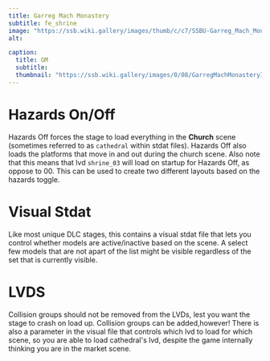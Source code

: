 ```yaml
---
title: Garreg Mach Monastery
subtitle: fe_shrine
image: "https://ssb.wiki.gallery/images/thumb/c/c7/SSBU-Garreg_Mach_Monastery.jpg/800px-SSBU-Garreg_Mach_Monastery.jpg"
alt: 

caption:
  title: GM
  subtitle: 
  thumbnail: "https://ssb.wiki.gallery/images/0/08/GarregMachMonasteryIconSSBU.png"
---
```

# Hazards On/Off
Hazards Off forces the stage to load everything in the **Church** scene (sometimes referred to as `cathedral` within stdat files). Hazards Off also loads the platforms that move in and out during the church scene. Also note that this means that lvd `shrine_03` will load on startup for Hazards Off, as oppose to 00. This can be used to create two different layouts based on the hazards toggle.
# Visual Stdat
Like most unique DLC stages, this contains a visual stdat file that lets you control whether models are active/inactive based on the scene. A select few models that are not apart of the list might be visible regardless of the set that is currently visible.
# LVDS
Collision groups should not be removed from the LVDs, lest you want the stage to crash on load up. Collision groups can be added,however! There is also a parameter in the visual file that controls which lvd to load for which scene, so you are able to load cathedral's lvd, despite the game internally thinking you are in the market scene.